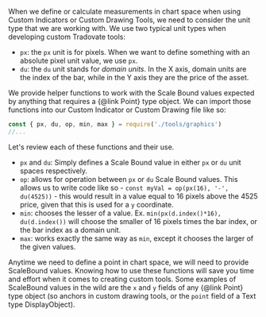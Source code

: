 When we define or calculate measurements in chart space when using Custom Indicators or Custom Drawing Tools, we need to consider the unit type that we are working with. We use two typical unit types when developing custom Tradovate tools:

- `px`: the `px` unit is for pixels. When we want to define something with an absolute pixel unit value, we use `px`.
- `du`: the `du` unit stands for *domain units*. In the X axis, domain units are the index of the bar, while in the Y axis they are the price of the asset.

We provide helper functions to work with the Scale Bound values expected by anything that requires a {@link Point} type object. We can import those functions into our Custom Indicator or Custom Drawing file like so:

```js
const { px, du, op, min, max } = require('./tools/graphics')
//...
```

Let's review each of these functions and their use.

- `px` and `du`: Simply defines a Scale Bound value in either `px` or `du` unit spaces respectively.
- `op`: allows for operation between `px` or `du` Scale Bound values. This allows us to write code like so - `const myVal = op(px(16), '-', du(4525))` - this would result in a value equal to 16 pixels above the 4525 price, given that this is used for a `y` coordinate.
- `min`: chooses the lesser of a value. Ex. `min(px(d.index()*16), du(d.index())` will choose the smaller of 16 pixels times the bar index, or the bar index as a domain unit.
- `max`: works exactly the same way as `min`, except it chooses the larger of the given values.

Anytime we need to define a point in chart space, we will need to provide ScaleBound values. Knowing how to use these functions will save you time and effort when it comes to creating custom tools. Some examples of ScaleBound values in the wild are the `x` and `y` fields of any {@link Point} type object (so anchors in custom drawing tools, or the `point` field of a Text type DisplayObject).